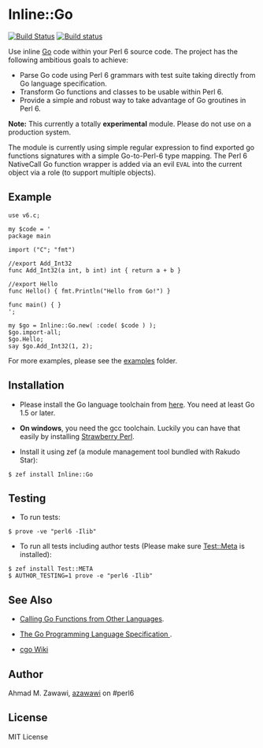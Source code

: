 # Inline::Go

 [![Build Status](https://travis-ci.org/azawawi/perl6-inline-go.svg?branch=master)](https://travis-ci.org/azawawi/perl6-inline-go) [![Build status](https://ci.appveyor.com/api/projects/status/github/azawawi/perl6-inline-go?svg=true)](https://ci.appveyor.com/project/azawawi/perl6-inline-go/branch/master)


Use inline [Go](https://golang.org/) code within your Perl 6 source code. The
project has the following ambitious goals to achieve:

- Parse Go code using Perl 6 grammars with test suite taking directly from Go
  language specification.
- Transform Go functions and classes to be usable within Perl 6.
- Provide a simple and robust way to take advantage of Go groutines in Perl 6.

**Note:** This currently a totally **experimental** module. Please do not use on
a production system.

The module is currently using simple regular expression to find exported go
functions signatures with a simple Go-to-Perl-6 type mapping. The Perl 6
NativeCall Go function wrapper is added via an evil `EVAL` into the current
object via a role (to support multiple objects).

## Example

```Perl6
use v6.c;

my $code = '
package main

import ("C"; "fmt")

//export Add_Int32
func Add_Int32(a int, b int) int { return a + b }

//export Hello
func Hello() { fmt.Println("Hello from Go!") }

func main() { }
';

my $go = Inline::Go.new( :code( $code ) );
$go.import-all;
$go.Hello;
say $go.Add_Int32(1, 2);
```

For more examples, please see the [examples](examples) folder.

## Installation

- Please install the Go language toolchain from [here](https://golang.org/dl/). You
need at least Go 1.5 or later.

- **On windows**, you need the gcc toolchain. Luckily you can have that easily
by installing [Strawberry Perl](http://strawberryperl.com/).

- Install it using zef (a module management tool bundled with Rakudo Star):

```
$ zef install Inline::Go
```

## Testing

- To run tests:
```
$ prove -ve "perl6 -Ilib"
```

- To run all tests including author tests (Please make sure
[Test::Meta](https://github.com/jonathanstowe/Test-META) is installed):
```
$ zef install Test::META
$ AUTHOR_TESTING=1 prove -e "perl6 -Ilib"
```

## See Also

- [Calling Go Functions from Other Languages](https://medium.com/learning-the-go-programming-language/calling-go-functions-from-other-languages-4c7d8bcc69bf).
- [The Go Programming Language Specification ](https://golang.org/ref/spec).

- [cgo Wiki](https://github.com/golang/go/wiki/cgo)

## Author

Ahmad M. Zawawi, [azawawi](https://github.com/azawawi/) on #perl6

## License

MIT License
